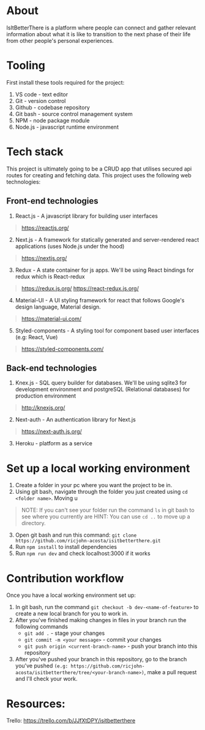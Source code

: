 # About 
IsItBetterThere is a platform where people can connect and gather relevant information about what it is like to transition to the next phase of their life from other people's personal experiences. 

# Tooling
First install these tools required for the project:

1. VS code - text editor
2. Git - version control
3. Github - codebase repository
4. Git bash - source control management system
5. NPM - node package module
6. Node.js - javascript runtime environment

# Tech stack
This project is ultimately going to be a CRUD app that utilises secured api routes for creating and fetching data. This project uses the following web technologies: 

## Front-end technologies
1. React.js - A javascript library for building user interfaces
> https://reactjs.org/
2. Next.js - A framework for statically generated and server-rendered react applications (uses Node.js under the hood)
> https://nextjs.org/
3. Redux - A state container for js apps. We'll be using React bindings for redux which is React-redux
> https://redux.js.org/
> https://react-redux.js.org/
4. Material-UI - A UI styling framework for react that follows Google's design language, Material design.
> https://material-ui.com/
5. Styled-components - A styling tool for component based user interfaces (e.g: React, Vue)
> https://styled-components.com/

## Back-end technologies
1. Knex.js - SQL query builder for databases. We'll be using sqlite3 for development environment and postgreSQL (Relational databases) for production environment
> http://knexjs.org/
2. Next-auth - An authentication library for Next.js
> https://next-auth.js.org/
3. Heroku - platform as a service

# Set up a local working environment
1. Create a folder in your pc where you want the project to be in.
2. Using git bash, navigate through the folder you just created using `cd <folder name>`. Moving u
> NOTE: If you can't see your folder run the command `ls` in git bash to see where you currently are
> HINT: You can use `cd ..` to move up a directory.
3. Open git bash and run this command: `git clone https://github.com/ricjohn-acosta/isitbetterthere.git`
4. Run `npm install` to install dependencies
5. Run `npm run dev` and check localhost:3000 if it works

# Contribution workflow
Once you have a local working environment set up:

1. In git bash, run the command `git checkout -b dev-<name-of-feature>` to create a new local branch for you to work in.
2. After you've finished making changes in files in your branch run the following commands
   * `git add .` - stage your changes
   * `git commit -m <your message>` - commit your changes
   * `git push origin <current-branch-name>` - push your branch into this repository
3. After you've pushed your branch in this repository, go to the branch you've pushed `(e.g: https://github.com/ricjohn-acosta/isitbetterthere/tree/<your-branch-name>)`, make a pull request and I'll check your work.

# Resources:
Trello: https://trello.com/b/JJfXtDPY/isitbetterthere
